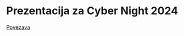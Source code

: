 # Prezentacija za Cyber Night 2024

[Povezava](https://overlordtm.github.io/cybernight24-hacker-mindset/)